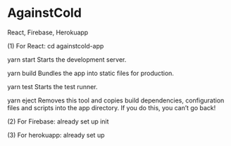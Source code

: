 # AgainstCold

React, Firebase, Herokuapp

(1)
For React:
cd againstcold-app

  yarn start
    Starts the development server.

  yarn build
    Bundles the app into static files for production.

  yarn test
    Starts the test runner.

  yarn eject
    Removes this tool and copies build dependencies, configuration files
    and scripts into the app directory. If you do this, you can’t go back!

(2)
For Firebase:
already set up init 

(3)
For herokuapp:
already set up

